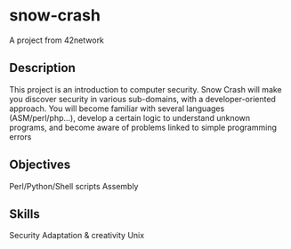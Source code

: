 # snow-crash
A project from 42network

## Description
This project is an introduction to computer security. Snow Crash will make you discover security in various sub-domains, with a developer-oriented approach. You will become familiar with several languages (ASM/perl/php…), develop a certain logic to understand unknown programs, and become aware of problems linked to simple programming errors

## Objectives
Perl/Python/Shell scripts
Assembly

## Skills
Security
Adaptation & creativity
Unix

